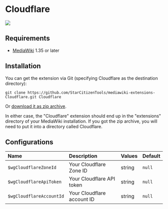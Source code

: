 # Cloudflare
![](https://github.com/StarCitizenTools/mediawiki-extensions-Cloudflare/workflows/MediaWiki%20CI/badge.svg)

## Requirements
* [MediaWiki](https://www.mediawiki.org) 1.35 or later

## Installation
You can get the extension via Git (specifying Cloudflare as the destination directory):

    git clone https://github.com/StarCitizenTools/mediawiki-extensions-Cloudflare.git Cloudflare

Or [download it as zip archive](https://github.com/StarCitizenTools/mediawiki-extensions-Cloudflare/archive/master.zip).

In either case, the "Cloudflare" extension should end up in the "extensions" directory 
of your MediaWiki installation. If you got the zip archive, you will need to put it 
into a directory called Cloudflare.

## Configurations
Name | Description | Values | Default
:--- | :--- | :--- | :---
`$wgCloudflareZoneId` | Your Cloudflare Zone ID | string | `null`
`$wgCloudflareApiToken` | Your Cloudflare API token | string | `null`
`$wgCloudflareAccountId` | Your Cloudflare account ID | string | `null`